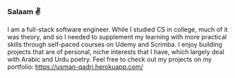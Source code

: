 ### Salaam ✌️

I am a full-stack software engineer. While I studied CS in college, much of it was theory, and so I needed to supplement my learning with more practical skills through self-paced courses on Udemy and Scrimba. I enjoy building projects that are of personal, niche interests that I have, which largely deal with Arabic and Urdu poetry. Feel free to check out my projects on my portfolio: https://usman-qadri.herokuapp.com/

<!--
**usmanaqadri/usmanaqadri** is a ✨ _special_ ✨ repository because its `README.md` (this file) appears on your GitHub profile.

Here are some ideas to get you started:

- 🔭 I’m currently working on ...
- 🌱 I’m currently learning ...
- 👯 I’m looking to collaborate on ...
- 🤔 I’m looking for help with ...
- 💬 Ask me about ...
- 📫 How to reach me: ...
- 😄 Pronouns: ...
- ⚡ Fun fact: ...
-->
